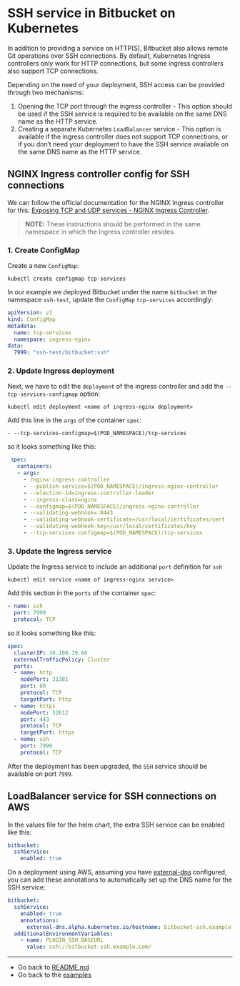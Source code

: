 # SSH service in Bitbucket on Kubernetes

In addition to providing a service on HTTP(S), Bitbucket also allows remote Git operations over SSH connections. By default, Kubernetes Ingress controllers only work for HTTP connections, but some ingress controllers also support TCP connections.

Depending on the need of your deployment, SSH access can be provided through two mechanisms:
1. Opening the TCP port through the ingress controller - This option should be used if the SSH service is required to be available on the same DNS name as the HTTP service.
2. Creating a separate Kubernetes `LoadBalancer` service - This option is available if the ingress controller does not support TCP connections, or if you don’t need your deployment to have the SSH service available on the same DNS name as the HTTP service.

## NGINX Ingress controller config for SSH connections
We can follow the official documentation for the NGINX Ingress controller for this: [Exposing TCP and UDP services - NGINX Ingress Controller](https://kubernetes.github.io/ingress-nginx/user-guide/exposing-tcp-udp-services/).

>**NOTE:** These instructions should be performed in the same namespace in which the Ingress controller resides.

### 1. Create ConfigMap
Create a new `ConfigMap`:
```shell
kubectl create configmap tcp-services
```
In our example we deployed Bitbucket under the name `bitbucket` in the namespace `ssh-test`, update the `ConfigMap` `tcp-services` accordingly:
```yaml
apiVersion: v1
kind: ConfigMap
metadata:
  name: tcp-services
  namespace: ingress-nginx
data:
  7999: "ssh-test/bitbucket:ssh"
```

### 2. Update Ingress deployment
Next, we have to edit the `deployment` of the ingress controller and add the `--tcp-services-configmap` option:
```shell
kubectl edit deployment <name of ingress-nginx deployment>
```
Add this line in the `args` of the container `spec`:
```shell
- --tcp-services-configmap=$(POD_NAMESPACE)/tcp-services
```
so it looks something like this:
```yaml
 spec:
   containers:
   - args:
     - /nginx-ingress-controller
     - --publish-service=$(POD_NAMESPACE)/ingress-nginx-controller
     - --election-id=ingress-controller-leader
     - --ingress-class=nginx
     - --configmap=$(POD_NAMESPACE)/ingress-nginx-controller
     - --validating-webhook=:8443
     - --validating-webhook-certificate=/usr/local/certificates/cert
     - --validating-webhook-key=/usr/local/certificates/key
     - --tcp-services-configmap=$(POD_NAMESPACE)/tcp-services
```

### 3. Update the Ingress service
Update the Ingress service to include an additional `port` definition for `ssh`
```shell
kubectl edit service <name of ingress-nginx service>
```
Add this section in the `ports` of the container `spec`:
```yaml
- name: ssh
  port: 7999
  protocol: TCP
```
so it looks something like this:
```yaml
spec:
  clusterIP: 10.100.19.60
  externalTrafficPolicy: Cluster
  ports:
  - name: http
    nodePort: 31381
    port: 80
    protocol: TCP
    targetPort: http
  - name: https
    nodePort: 32612
    port: 443
    protocol: TCP
    targetPort: https
  - name: ssh
    port: 7999
    protocol: TCP
```
After the deployment has been upgraded, the `SSH` service should be available on port `7999`.

## LoadBalancer service for SSH connections on AWS
In the values file for the helm chart, the extra SSH service can be enabled like this:
```yaml
bitbucket:
  sshService:
    enabled: true
```
On a deployment using AWS, assuming you have [external-dns](https://github.com/kubernetes-sigs/external-dns) configured, you can add these annotations to automatically set up the DNS name for the SSH service:
```yaml
bitbucket:
  sshService:
    enabled: true
    annotations:
      external-dns.alpha.kubernetes.io/hostname: bitbucket-ssh.example.com
  additionalEnvironmentVariables:
    - name: PLUGIN_SSH_BASEURL
      value: ssh://bitbucket-ssh.example.com/
```
***
* Go back to [README.md](../../../README.md)
* Go back to the [examples](../EXAMPLES.md)
